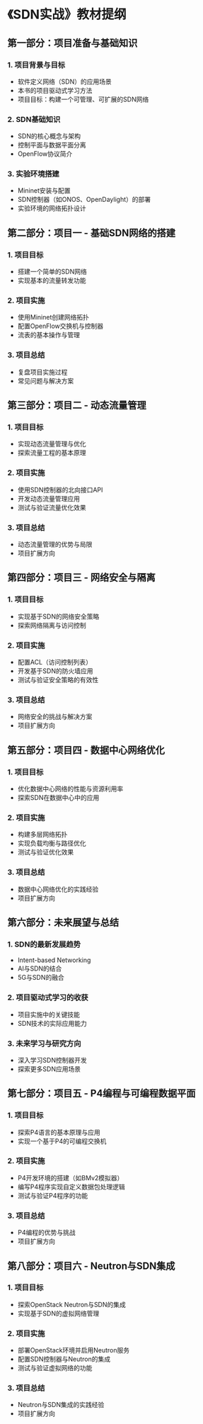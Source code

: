 # 《SDN实战》教材提纲

## 第一部分：项目准备与基础知识

### 1. 项目背景与目标
- 软件定义网络（SDN）的应用场景
- 本书的项目驱动式学习方法
- 项目目标：构建一个可管理、可扩展的SDN网络

### 2. SDN基础知识
- SDN的核心概念与架构
- 控制平面与数据平面分离
- OpenFlow协议简介

### 3. 实验环境搭建
- Mininet安装与配置
- SDN控制器（如ONOS、OpenDaylight）的部署
- 实验环境的网络拓扑设计

## 第二部分：项目一 - 基础SDN网络的搭建

### 1. 项目目标
- 搭建一个简单的SDN网络
- 实现基本的流量转发功能

### 2. 项目实施
- 使用Mininet创建网络拓扑
- 配置OpenFlow交换机与控制器
- 流表的基本操作与管理

### 3. 项目总结
- 复盘项目实施过程
- 常见问题与解决方案

## 第三部分：项目二 - 动态流量管理

### 1. 项目目标
- 实现动态流量管理与优化
- 探索流量工程的基本原理

### 2. 项目实施
- 使用SDN控制器的北向接口API
- 开发动态流量管理应用
- 测试与验证流量优化效果

### 3. 项目总结
- 动态流量管理的优势与局限
- 项目扩展方向

## 第四部分：项目三 - 网络安全与隔离

### 1. 项目目标
- 实现基于SDN的网络安全策略
- 探索网络隔离与访问控制

### 2. 项目实施
- 配置ACL（访问控制列表）
- 开发基于SDN的防火墙应用
- 测试与验证安全策略的有效性

### 3. 项目总结
- 网络安全的挑战与解决方案
- 项目扩展方向

## 第五部分：项目四 - 数据中心网络优化

### 1. 项目目标
- 优化数据中心网络的性能与资源利用率
- 探索SDN在数据中心中的应用

### 2. 项目实施
- 构建多层网络拓扑
- 实现负载均衡与路径优化
- 测试与验证优化效果

### 3. 项目总结
- 数据中心网络优化的实践经验
- 项目扩展方向

## 第六部分：未来展望与总结

### 1. SDN的最新发展趋势
- Intent-based Networking
- AI与SDN的结合
- 5G与SDN的融合

### 2. 项目驱动式学习的收获
- 项目实施中的关键技能
- SDN技术的实际应用能力

### 3. 未来学习与研究方向
- 深入学习SDN控制器开发
- 探索更多SDN应用场景

## 第七部分：项目五 - P4编程与可编程数据平面

### 1. 项目目标
- 探索P4语言的基本原理与应用
- 实现一个基于P4的可编程交换机

### 2. 项目实施
- P4开发环境的搭建（如BMv2模拟器）
- 编写P4程序实现自定义数据包处理逻辑
- 测试与验证P4程序的功能

### 3. 项目总结
- P4编程的优势与挑战
- 项目扩展方向

## 第八部分：项目六 - Neutron与SDN集成

### 1. 项目目标
- 探索OpenStack Neutron与SDN的集成
- 实现基于SDN的虚拟网络管理

### 2. 项目实施
- 部署OpenStack环境并启用Neutron服务
- 配置SDN控制器与Neutron的集成
- 测试与验证虚拟网络的功能

### 3. 项目总结
- Neutron与SDN集成的实践经验
- 项目扩展方向

